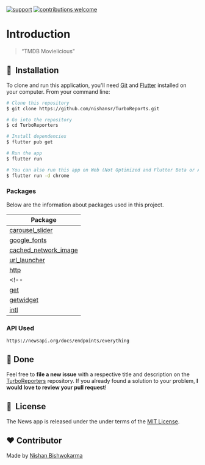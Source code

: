 [![support](https://img.shields.io/badge/plateform-flutter%7Candroid%20studio-9cf?style=plastic&logo=appveyor)](https://github.com/nishansr/TurboReports)
[![contributions welcome](https://img.shields.io/badge/contributions-welcome-brightgreen.svg?style=flat)](https://github.com/nishansr/TurboReports/issues)

# Introduction

> “TMDB Movielicious" 

<!-- ## :bulb: Key Features (or What will you learn, if you are here to learn)

- [x] List Trending Movies
- [x] Check Movie Details
- [x] API Integration
- [x] Open Movie Trailer on YouTube
- [x] Search Movies
- [x] GetX State Management
- [ ] Show Details of Search Movie Result
- [ ] Refine Code
- [ ] Use local DB to store Favourite movie -->

## 🚀 &nbsp;Installation

To clone and run this application, you'll need [Git](https://git-scm.com) and [Flutter](https://flutter.dev/docs/get-started/install) installed on your computer. From your command line:

```bash
# Clone this repository
$ git clone https://github.com/nishansr/TurboReports.git

# Go into the repository
$ cd TurboReporters

# Install dependencies
$ flutter pub get

# Run the app
$ flutter run

# You can also run this app on Web (Not Optimized and Flutter Beta or Above Channel Required)
$ flutter run -d chrome
```

### Packages

Below are the information about packages used in this project.

| Package                                                     |
| ----------------------------------------------------------- |
| [carousel_slider](https://pub.dev/packages/carousel_slider) |
| [google_fonts](https://pub.dev/packages/google_fonts) |
| [cached_network_image](https://pub.dev/packages/cached_network_image) |
| [url_launcher](https://pub.dev/packages/url_launcher)       |
| [http](https://pub.dev/packages/http)       |
<!-- | [flutter_svg](https://pub.dev/packages/flutter_svg)         |
| [get](https://pub.dev/packages/get)                         |
| [getwidget](https://pub.dev/packages/getwidget)             |
| [intl](https://pub.dev/packages/intl)                       | -->

### API Used

`https://newsapi.org/docs/endpoints/everything`


<!-- ### Directory Structure

The project directory structure is as follows: 
```
├── android
├── asset
├── build
├── ios
├── lib
    ├── controller
    ├── model
    ├── services
    ├── view
    ├── constants.dart
    ├── main.dart
├── pubspec.lock
├── pubspec.yaml

```

What's in **controller**
-> GetX controller

What's in **model**
-> Data Model for JSON data for easy access.

What's in **services**
-> http Network call to TMDB Database using TMDB API

What's in **view**
-> Contains the UI Widget for respected Page View. -->

## :clap: Done

Feel free to **file a new issue** with a respective title and description on the [TurboReporters](https://github.com/nishansr/TurboReports/issues) repository. If you already found a solution to your problem, **I would love to review your pull request**!

## 📘&nbsp; License

The News app is released under the under terms of the [MIT License](LICENSE).

## :heart: Contributor

Made by [Nishan Bishwokarma](https://github.com/nishansr)